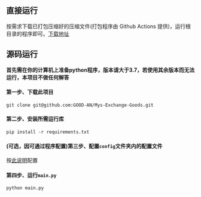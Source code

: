 ## 直接运行
按需求下载已打包压缩好的压缩文件(打包程序由 Github Actions 提供)，运行根目录的程序即可。[下载地址](https://github.com/GOOD-AN/Mys-Exchange-Goods/releases/latest)

## 源码运行
**首先需在你的计算机上准备python程序，版本请大于3.7，若使用其余版本而无法运行，本项目不做任何解答**

#### 第一步、下载此项目
`git clone git@github.com:GOOD-AN/Mys-Exchange-Goods.git`

#### 第二步、安装所需运行库
`pip install -r requirements.txt`

#### (可选，因可通过程序配置)第三步、配置`config`文件夹内的配置文件
按[此说明](./配置文件说明.md)配置

#### 第四步、运行`main.py`
`python main.py`
